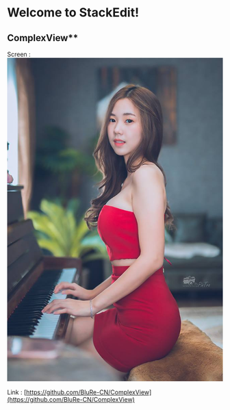 # Welcome to StackEdit!
## ComplexView**
Screen : 
![enter image description here](image/25551855_1473325806106179_4216908396507131572_n.jpg)

Link : [https://github.com/BluRe-CN/ComplexView](https://github.com/BluRe-CN/ComplexView)